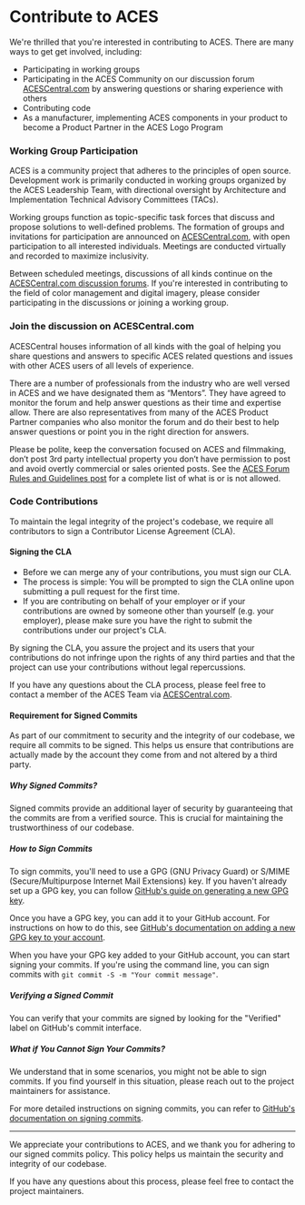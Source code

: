 Contribute to ACES
====

We're thrilled that you're interested in contributing to ACES. There are many ways to get get involved, including:

* Participating in working groups
* Participating in the ACES Community on our discussion forum [ACESCentral.com](https://www.acescentral.com) by answering questions or sharing experience with others
* Contributing code
* As a manufacturer, implementing ACES components in your product to become a Product Partner in the ACES Logo Program


### Working Group Participation
ACES is a community project that adheres to the principles of open source. Development work is primarily conducted in working groups organized by the ACES Leadership Team, with directional oversight by Architecture and Implementation Technical Advisory Committees (TACs).

Working groups function as topic-specific task forces that discuss and propose solutions to well-defined problems. The formation of groups and invitations for participation are announced on [ACESCentral.com](https://www.acescentral.com), with open participation to all interested individuals. Meetings are conducted virtually and recorded to maximize inclusivity. 

Between scheduled meetings, discussions of all kinds continue on the [ACESCentral.com discussion forums](https://community.acescentral.com). If you're interested in contributing to the field of color management and digital imagery, please consider participating in the discussions or joining a working group.


### Join the discussion on ACESCentral.com
ACESCentral houses information of all kinds with the goal of helping you share questions and answers to specific ACES related questions and issues with other ACES users of all levels of experience.

There are a number of professionals from the industry who are well versed in ACES and we have designated them as “Mentors”. They have agreed to monitor the forum and help answer questions as their time and expertise allow. There are also representatives from many of the ACES Product Partner companies who also monitor the forum and do their best to help answer questions or point you in the right direction for answers.

Please be polite, keep the conversation focused on ACES and filmmaking, don’t post 3rd party intellectual property you don’t have permission to post and avoid overtly commercial or sales oriented posts. See the [ACES Forum Rules and Guidelines post](https://community.acescentral.com/tos) for a complete list of what is or is not allowed.


### Code Contributions
To maintain the legal integrity of the project's codebase, we require all contributors to sign a Contributor License Agreement (CLA).

#### Signing the CLA
- Before we can merge any of your contributions, you must sign our CLA.
- The process is simple: You will be prompted to sign the CLA online upon submitting a pull request for the first time.
- If you are contributing on behalf of your employer or if your contributions are owned by someone other than yourself (e.g. your employer), please make sure you have the right to submit the contributions under our project's CLA.

By signing the CLA, you assure the project and its users that your contributions do not infringe upon the rights of any third parties and that the project can use your contributions without legal repercussions.

If you have any questions about the CLA process, please feel free to contact a member of the ACES Team via [ACESCentral.com](http://community.ACESCentral.com).

#### Requirement for Signed Commits
As part of our commitment to security and the integrity of our codebase, we require all commits to be signed. This helps us ensure that contributions are actually made by the account they come from and not altered by a third party.

##### Why Signed Commits?
Signed commits provide an additional layer of security by guaranteeing that the commits are from a verified source. This is crucial for maintaining the trustworthiness of our codebase.

##### How to Sign Commits
To sign commits, you'll need to use a GPG (GNU Privacy Guard) or S/MIME (Secure/Multipurpose Internet Mail Extensions) key. If you haven't already set up a GPG key, you can follow [GitHub's guide on generating a new GPG key](https://docs.github.com/en/github/authenticating-to-github/generating-a-new-gpg-key).

Once you have a GPG key, you can add it to your GitHub account. For instructions on how to do this, see [GitHub's documentation on adding a new GPG key to your account](https://docs.github.com/en/github/authenticating-to-github/adding-a-new-gpg-key-to-your-github-account).

When you have your GPG key added to your GitHub account, you can start signing your commits. If you're using the command line, you can sign commits with `git commit -S -m "Your commit message"`.

##### Verifying a Signed Commit
You can verify that your commits are signed by looking for the "Verified" label on GitHub's commit interface.

##### What if You Cannot Sign Your Commits?
We understand that in some scenarios, you might not be able to sign commits. If you find yourself in this situation, please reach out to the project maintainers for assistance.

For more detailed instructions on signing commits, you can refer to [GitHub's documentation on signing commits](https://docs.github.com/en/github/authenticating-to-github/signing-commits).

---

We appreciate your contributions to ACES, and we thank you for adhering to our signed commits policy. This policy helps us maintain the security and integrity of our codebase.

If you have any questions about this process, please feel free to contact the project maintainers.

